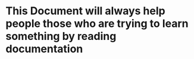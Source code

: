 # This Document will always help people those who are trying to learn something by reading documentation